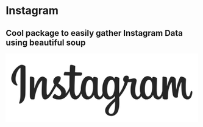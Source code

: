 # Instagram

## Cool package to easily gather Instagram Data using beautiful soup 

![](./insta.png)
